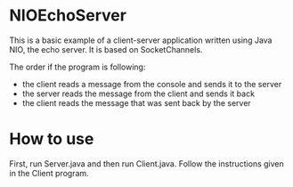 # NIOEchoServer

This is a basic example of a client-server application written using Java NIO, the echo server.
It is based on SocketChannels. 

The order if the program is following:

- the client reads a message from the console and sends it to the server
- the server reads the message from the client and sends it back
- the client reads the message that was sent back by the server

# How to use
First, run Server.java and then run Client.java. Follow the instructions given in the Client program.
